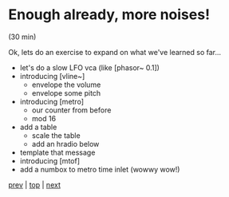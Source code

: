 # Enough already, more noises!
(30 min)

Ok, lets do an exercise to expand on what we've learned so far...

* let's do a slow LFO vca (like [phasor~ 0.1])
* introducing [vline~]
  * envelope the volume
  * envelope some pitch
* introducing [metro]
  * our counter from before
  * mod 16
* add a table
  * scale the table 
  * add an hradio below
* template that message
* introducing [mtof]
* add a numbox to metro time inlet (wowwy wow!)

[prev](../06_More_Fundamentals/) |
[top](https://github.com/breedx2/strangeloop_2019_pd_workshop) |
[next](../08_Add_some_delay/) 
